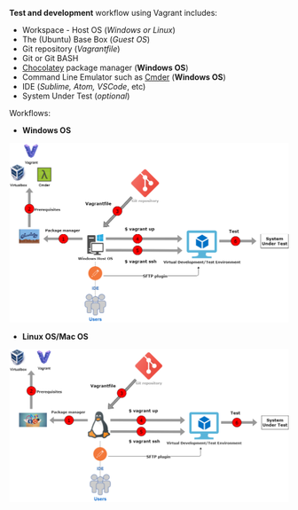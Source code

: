 **Test and development** workflow using Vagrant includes:

- Workspace - Host OS (*Windows or Linux*)
- The (Ubuntu) Base Box (*Guest OS*)
- Git repository (*Vagrantfile*)
- Git or Git BASH
- [Chocolatey](../../chocolatey/guide/#what-is-chocolatey) package manager (**Windows OS**)
- Command Line Emulator such as [Cmder](../../cmder/guide/#what-is-cmder) (**Windows OS**)
- IDE (*Sublime, Atom, VSCode*, etc)
- System Under Test (*optional*)

Workflows:

 - **Windows OS**

![Windows workflow](../img/win_workflow.png "Windows workflow")

 - **Linux OS/Mac OS**

![Linux/MacOS workflow](../img/linux_workflow.png "Linux/MacOS workflow")
